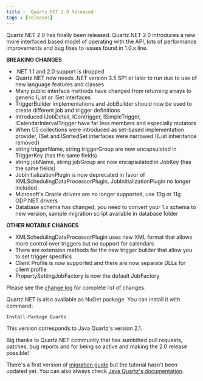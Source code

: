 ```yaml
---
title :  Quartz.NET 2.0 Released
tags : [releases]
---
```


Quartz.NET 2.0 has finally been released. Quartz.NET 2.0 introduces a new more interfaced based model of operating with the API, lots of performance improvements and bug fixes to issues found in 1.0.x line.

__BREAKING CHANGES__

* .NET 1.1 and 2.0 support is dropped
* Quartz.NET now needs .NET version 3.5 SP1 or later to run due to use of new language features and classes
* Many public interface methods have changed from returning arrays to generic IList or ISet interfaces
* TriggerBuilder implementations and JobBuilder should now be used to create different job and trigger definitions
* Introduced IJobDetail, IContrigger, ISimpleTrigger, ICalendarIntervalTrigger have far less members and especially mutators
* When C5 collections were introduced as set-based implementation provider, ISet and ISortedSet interfaces were narrowed (IList inheritance removed)
* string triggerName, string triggerGroup are now encapsulated in TriggerKey (has the same fields)
* string jobName, string jobGroup are now encapsulated in JobKey (has the same fields)
* JobInitializationPlugin is now deprecated in favor of XMLSchedulingDataProcessorPlugin, JobInitializationPlugin no longer included
* Microsoft's Oracle drivers are no longer supported, use 10g or 11g ODP.NET drivers
* Database schema has changed, you need to convert your 1.x schema to new version, sample migration script available in database folder

__OTHER NOTABLE CHANGES__

* XMLSchedulingDataProcessorPlugin uses new XML format that allows more control over triggers but no support for calendars
* There are extension methods for the new trigger builder that allow you to set trigger specifics
* Client Profile is now supported and there are now separate DLLs for client profile
* PropertySettingJobFactory is now the default JobFactory

Please see the [change log](https://raw.github.com/quartznet/quartznet/master/changelog.txt) for complete list of changes.

Quartz.NET is also available as NuGet package. You can install it with command:
	
	Install-Package Quartz
	
This version corresponds to Java Quartz's version 2.1.

Big thanks to Quartz.NET community that has sumbitted pull requests, patches, bug reports and for being so active and making the 2.0 release possible!

There's a first version of [migration guide](/documentation/quartz-2.x/migration-guide.html) but the tutorial hasn't been updated yet. You can also always check [Java Quartz's documentation](http://www.quartz-scheduler.org/documentation).

<Download />

